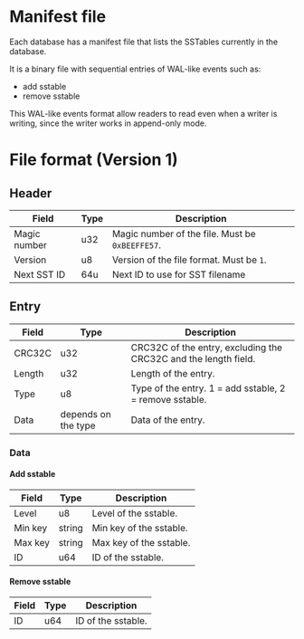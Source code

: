 # Manifest file

Each database has a manifest file that lists the SSTables currently in the database.

It is a binary file with sequential entries of WAL-like events such as:

* add sstable
* remove sstable

This WAL-like events format allow readers to read even when a writer is writing, since
the writer works in append-only mode.

# File format (Version 1)

## Header

| Field | Type | Description |
|-------|------|-------------|
| Magic number | u32 | Magic number of the file. Must be `0xBEEFFE57`. |
| Version | u8 | Version of the file format. Must be `1`. |
| Next SST ID | 64u | Next ID to use for SST filename |

## Entry

| Field | Type | Description |
|-------|------|-------------|
| CRC32C | u32 | CRC32C of the entry, excluding the CRC32C and the length field. |
| Length | u32 | Length of the entry. |
| Type | u8 | Type of the entry. 1 = add sstable, 2 = remove sstable. |
| Data | depends on the type | Data of the entry. |

### Data

#### Add sstable

| Field | Type | Description |
|-------|------|-------------|
| Level | u8 | Level of the sstable. |
| Min key | string | Min key of the sstable. |
| Max key | string | Max key of the sstable. |
| ID | u64 | ID of the sstable. |

#### Remove sstable

| Field | Type | Description |
|-------|------|-------------|
| ID | u64 | ID of the sstable. |
